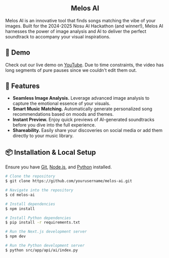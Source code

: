<h2 align="center">
  <strong>Melos AI</strong>
</h2>

Melos AI is an innovative tool that finds songs matching the vibe of your images. Built for the 2024-2025 Nosu AI Hackathon (and winner!), Melos AI harnesses the power of image analysis and AI to deliver the perfect soundtrack to accompany your visual inspirations.

## 🎥 Demo

Check out our live demo on [YouTube](https://youtu.be/A2E1Z0qH8Rk). Due to time constraints, the video has long segments of pure pauses since we couldn't edit them out.

## 🎵 Features

- **Seamless Image Analysis.** Leverage advanced image analysis to capture the emotional essence of your visuals.
- **Smart Music Matching.** Automatically generate personalized song recommendations based on moods and themes.
- **Instant Preview.** Enjoy quick previews of AI-generated soundtracks before you dive into the full experience.
- **Shareability.** Easily share your discoveries on social media or add them directly to your music library.

## 📦 Installation & Local Setup

Ensure you have [Git](https://git-scm.com), [Node.js](https://nodejs.org/en/download/), and [Python](https://www.python.org/) installed.

```bash
# Clone the repository
$ git clone https://github.com/yourusername/melos-ai.git

# Navigate into the repository
$ cd melos-ai

# Install dependencies
$ npm install

# Install Python dependencies
$ pip install -r requirements.txt

# Run the Next.js development server
$ npm dev

# Run the Python development server
$ python src/app/api/ai/index.py
```

